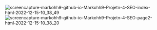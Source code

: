 ![screencapture-markohh9-github-io-Markohh9-Projetn-4-SEO-index-html-2022-12-15-10_38_49](https://user-images.githubusercontent.com/111059589/207825346-a2d08d49-4622-4ff0-abdf-b407a04a5a97.png)
![screencapture-markohh9-github-io-Markohh9-Projetn-4-SEO-page2-html-2022-12-15-10_38_20](https://user-images.githubusercontent.com/111059589/207825360-aa3a560a-b458-45de-9ada-becc7725961f.png)
